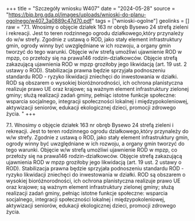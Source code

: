 +++
title = "Szczegóły wniosku W407"
date = "2024-05-28"
source = "https://bip.brg.gda.pl/images/uploads/wnioski-do-planu-ogolnego/w407_3a0889c47d70.pdf"
tags = ["wnioski-ogolne"]
geolinks = []
raw = "7.1. Wnosimy o objęcie działek 163 nr obręb Bysewo 24 strefą zieleni i rekreacji. Jest to teren rodzinnego ogrodu działkowego,który przynależy do w/w strefy. Zgodnie z ustawą o ROD, jako stały element infrastruktury gmin, ogrody winny być uwzględniane w ich rozwoju, a organy gmin tworzyć do tego warunki. Objęcie w/w strefą umożliwi ujawnienie ROD w mpzp, co przełoży się na prawa146 rodzin-działkowców. Objęcie strefą zakazującą ujawnienia ROD w mpzp groziłoby jego likwidacją (art. 19 ust. 2 ustawy o ROD). Stabilizacja prawna będzie sprzyjała podnoszeniu standardu ROD - ryzyko likwidacji zniechęci do inwestowania w działki. ROD są obszarem o wysokiej bioróżnorodności, ich ochrona planistyczna realizuje prawo UE oraz krajowe; są ważnym element infrastruktury zielonej gminy; służą realizacji zadań gminy, pełniąc istotne funkcje społeczne: wsparcia socjalnego, integracji społeczności lokalnej i międzypokoleniowej, aktywizacji seniorów, edukacji ekologicznej dzieci, promocji zdrowego życia. "
+++

7.1. Wnosimy o objęcie działek 163 nr obręb Bysewo 24 strefą zieleni i rekreacji.
Jest to teren rodzinnego ogrodu działkowego,który przynależy do w/w strefy. Zgodnie z ustawą o
ROD, jako stały element infrastruktury gmin, ogrody winny być uwzględniane w ich rozwoju, a
organy gmin tworzyć do tego warunki. Objęcie w/w strefą umożliwi ujawnienie ROD w mpzp, co
przełoży się na prawa146 rodzin-działkowców. Objęcie strefą zakazującą ujawnienia ROD w
mpzp groziłoby jego likwidacją (art. 19 ust. 2 ustawy o ROD). Stabilizacja prawna będzie
sprzyjała podnoszeniu standardu ROD - ryzyko likwidacji zniechęci do inwestowania w działki.
ROD są obszarem o wysokiej bioróżnorodności, ich ochrona planistyczna realizuje prawo UE oraz
krajowe; są ważnym element infrastruktury zielonej gminy; służą realizacji zadań gminy, pełniąc
istotne funkcje społeczne: wsparcia socjalnego, integracji społeczności lokalnej i
międzypokoleniowej, aktywizacji seniorów, edukacji ekologicznej dzieci, promocji zdrowego
życia.



